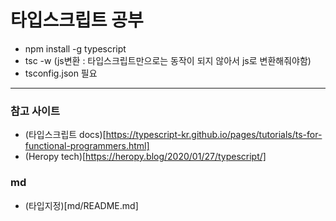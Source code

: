 # 타입스크립트 공부

- npm install -g typescript
- tsc -w (js변환 : 타입스크립트만으로는 동작이 되지 않아서 js로 변환해줘야함)
- tsconfig.json 필요

---

### 참고 사이트

- (타입스크립트 docs)[https://typescript-kr.github.io/pages/tutorials/ts-for-functional-programmers.html]
- (Heropy tech)[https://heropy.blog/2020/01/27/typescript/]

### md

- (타입지정)[md/README.md]

